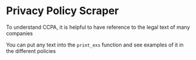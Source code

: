 # Privacy Policy Scraper
To understand  CCPA, it is helpful to have reference to the legal text of many companies 

You can put any text into the `print_exs` function and see examples of it in the different policies 